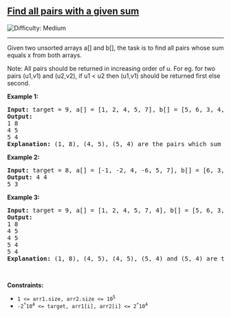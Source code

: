 <h2><a href="https://www.geeksforgeeks.org/problems/find-all-pairs-whose-sum-is-x5808/1">Find all pairs with a given sum</a></h2> <img src='https://img.shields.io/badge/Difficulty-Medium-orange' alt='Difficulty: Medium' /><hr><p>Given two unsorted arrays a[]  and b[], the task is to find all pairs whose sum equals x from both arrays.

Note: All pairs should be returned in increasing order of u. For eg. for two pairs (u1,v1) and (u2,v2), if u1 < u2 then (u1,v1) should be returned first else second.</p>


<p><strong class="example">Example 1:</strong></p>

<pre>
<strong>Input:</strong> target = 9, a[] = [1, 2, 4, 5, 7], b[] = [5, 6, 3, 4, 8]
<strong>Output:</strong> 
1 8
4 5 
5 4
<strong>Explanation:</strong> (1, 8), (4, 5), (5, 4) are the pairs which sum to 9.
</pre>

<p><strong class="example">Example 2:</strong></p>

<pre>
<strong>Input:</strong> target = 8, a[] = [-1, -2, 4, -6, 5, 7], b[] = [6, 3, 4, 0]
<strong>Output:</strong> 4 4 
5 3
</pre>


<p><strong class="example">Example 3:</strong></p>

<pre>
<strong>Input:</strong> target = 9, a[] = [1, 2, 4, 5, 7, 4], b[] = [5, 6, 3, 4, 8, 4]
<strong>Output:</strong> 
1 8
4 5
4 5
5 4
5 4
<strong>Explanation:</strong> (1, 8), (4, 5), (4, 5), (5, 4) and (5, 4) are the pairs which sum to 9.
</pre>

<p>&nbsp;</p>
<p><strong>Constraints:</strong></p>

<ul>
	<li><code>1 &lt;= arr1.size, arr2.size &lt;= 10<sup>5</sup></code></li>
	<li><code>-2<sup>*</sup>10<sup>4</sup> &lt;= target, arr1[i], arr2[i] &lt;= 2<sup>*</sup>10<sup>4</sup></code></li>
</ul>